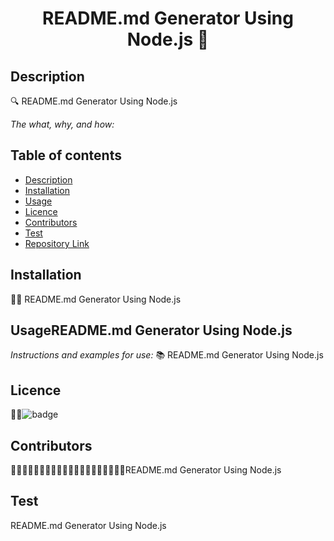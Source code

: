 
  

<h1 align="center">README.md Generator Using Node.js  👋</h1>

  ## Description 

  
  🔍 README.md Generator Using Node.js 

  *The what, why, and how:* 
 
 
  ## Table of contents
  - [Description](#Description)
  - [Installation](#Installation)
  - [Usage](#Usage)
  - [Licence](#Licence)
  - [Contributors](#Contributors)
  - [Test](#Test)
  - [Repository Link](#Repository)




  ## Installation
  💽💽 README.md Generator Using Node.js 
  ## UsageREADME.md Generator Using Node.js 
  *Instructions and examples for use:*
  📚 README.md Generator Using Node.js 
  ## Licence
  📝📑![badge](https://img.shields.io/badge/license-Academic-brightgreen)
  
  ## Contributors
  💆🏽💆🏻‍♂️👳🏽👳🏽👳🏻‍♀️👨🏾‍🦽👨🏿‍🤝‍👨🏾README.md Generator Using Node.js 
 
  ## Test
  README.md Generator Using Node.js 
  